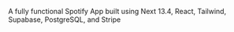 A fully functional Spotify App built using Next 13.4, React, Tailwind, Supabase, PostgreSQL, and Stripe

